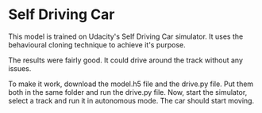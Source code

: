 # Self Driving Car

This model is trained on Udacity's Self Driving Car simulator. It uses the behavioural cloning technique to achieve it's purpose. 

The results were fairly good. It could drive around the track without any issues. 

To make it work, download the model.h5 file and the drive.py file. Put them both in the same folder and run the drive.py file. Now, start the simulator, select a track and run it in autonomous mode. The car should start moving.
